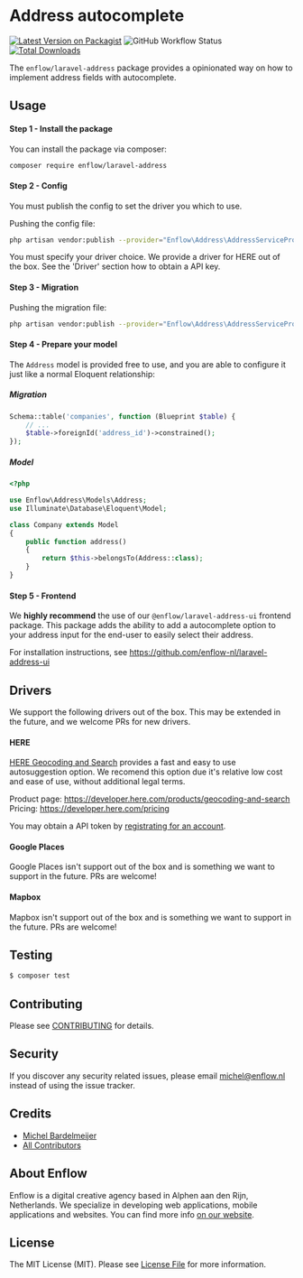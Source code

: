 # Address autocomplete

[![Latest Version on Packagist](https://img.shields.io/packagist/v/enflow/laravel-address.svg?style=flat-square)](https://packagist.org/packages/enflow/laravel-address)
![GitHub Workflow Status](https://github.com/enflow-nl/laravel-address/workflows/run-tests/badge.svg)
[![Total Downloads](https://img.shields.io/packagist/dt/enflow/laravel-address.svg?style=flat-square)](https://packagist.org/packages/enflow/laravel-address)

The `enflow/laravel-address` package provides a opinionated way on how to implement address fields with autocomplete.

## Usage

#### Step 1 - Install the package
You can install the package via composer:

``` bash
composer require enflow/laravel-address
```

#### Step 2 - Config

You must publish the config to set the driver you which to use.

Pushing the config file:
``` bash
php artisan vendor:publish --provider="Enflow\Address\AddressServiceProvider" --tag="config"
```

You must specify your driver choice. We provide a driver for HERE out of the box. See the 'Driver' section how to obtain a API key.

#### Step 3 - Migration

Pushing the migration file:
``` bash
php artisan vendor:publish --provider="Enflow\Address\AddressServiceProvider" --tag="migrations"
```

#### Step 4 - Prepare your model
The `Address` model is provided free to use, and you are able to configure it just like a normal Eloquent relationship:

##### Migration
```php
Schema::table('companies', function (Blueprint $table) {
    // ...
    $table->foreignId('address_id')->constrained();
});
```

##### Model
```php
<?php

use Enflow\Address\Models\Address;
use Illuminate\Database\Eloquent\Model;

class Company extends Model
{
    public function address()
    {
        return $this->belongsTo(Address::class);
    }
}
```

#### Step 5 - Frontend
We **highly recommend** the use of our `@enflow/laravel-address-ui` frontend package. This package adds the ability to add a autocomplete option to your address input for the end-user to easily select their address.

For installation instructions, see https://github.com/enflow-nl/laravel-address-ui

## Drivers

We support the following drivers out of the box. This may be extended in the future, and we welcome PRs for new drivers.

#### HERE
[HERE Geocoding and Search](https://developer.here.com/products/geocoding-and-search) provides a fast and easy to use autosuggestion option. We recomend this option due it's relative low cost and ease of use, without additional legal terms.

Product page: https://developer.here.com/products/geocoding-and-search   
Pricing: https://developer.here.com/pricing

You may obtain a API token by [registrating for an account](https://developer.here.com/sign-up?create=Freemium-Basic&keepState=true&step=account).

#### Google Places
Google Places isn't support out of the box and is something we want to support in the future. PRs are welcome!

#### Mapbox
Mapbox isn't support out of the box and is something we want to support in the future. PRs are welcome!

### 

## Testing
``` bash
$ composer test
```

## Contributing
Please see [CONTRIBUTING](CONTRIBUTING.md) for details.

## Security
If you discover any security related issues, please email michel@enflow.nl instead of using the issue tracker.

## Credits
- [Michel Bardelmeijer](https://github.com/mbardelmeijer)
- [All Contributors](../../contributors)

## About Enflow
Enflow is a digital creative agency based in Alphen aan den Rijn, Netherlands. We specialize in developing web applications, mobile applications and websites. You can find more info [on our website](https://enflow.nl/en).

## License
The MIT License (MIT). Please see [License File](LICENSE.md) for more information.
